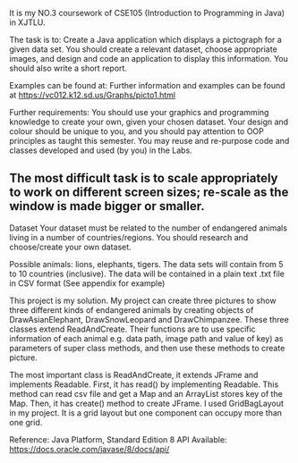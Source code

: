 It is my NO.3 coursework of CSE105 (Introduction to Programming in Java) in XJTLU.

The task is to:
    Create a Java application which displays a pictograph for a given data set. You
    should create a relevant dataset, choose appropriate images, and design and
    code an application to display this information. You should also write a short
    report. 


Examples can be found at:
    Further information and examples can be found at
    https://vc012.k12.sd.us/Graphs/picto1.html
	
Further requirements:
    You should use your graphics and programming knowledge to create your own,
    given your chosen dataset. Your design and colour should be unique to you, and
    you should pay attention to OOP principles as taught this semester. You may reuse and re-purpose code and classes developed and used (by you) in the Labs.
	
## The most difficult task is to scale appropriately to work on different screen sizes; re-scale as the window is made bigger or smaller. 
   
Dataset
Your dataset must be related to the number of endangered animals living in a
number of countries/regions. You should research and choose/create your own
dataset.

Possible animals: lions, elephants, tigers.
The data sets will contain from 5 to 10 countries (inclusive).
The data will be contained in a plain text .txt file in CSV format (See
appendix for example)
	
	

This project is my solution.
    My project can create three pictures to show three different kinds of
    endangered animals by creating objects of DrawAsianElephant,
    DrawSnowLeopard and DrawChimpanzee. These three classes extend
    ReadAndCreate. Their functions are to use specific information of each animal
    e.g. data path, image path and value of key) as parameters of super class
    methods, and then use these methods to create picture.
	
The most important class is ReadAndCreate, it extends JFrame and implements
    Readable.
    First, it has read() by implementing Readable. This method can read csv file
    and get a Map and an ArrayList stores key of the Map.
    Then, it has create() method to create JFrame. I used GridBagLayout in my
    project. It is a grid layout but one component can occupy more than one grid.
	



Reference:
    Java Platform, Standard Edition 8 API
	Available: https://docs.oracle.com/javase/8/docs/api/